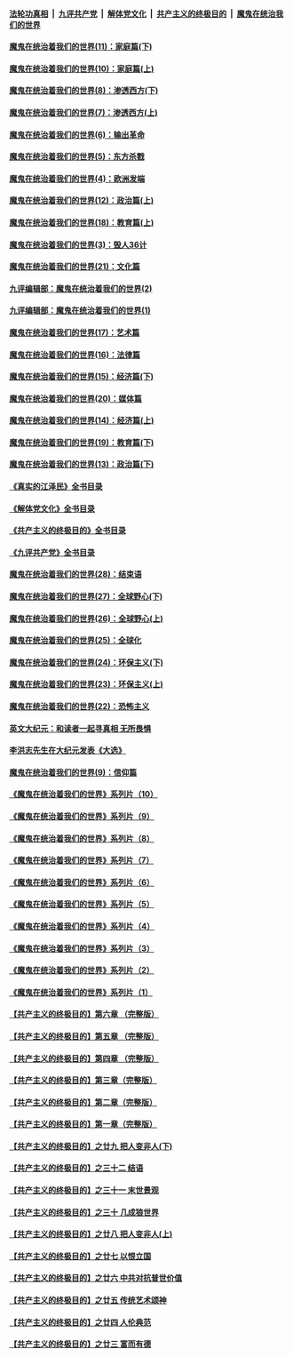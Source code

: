 ####  [法轮功真相](../../../../basic/blob/master/README.md?t=12141931) &nbsp;|&nbsp; [九评共产党](../../../../9ping.md/blob/master/README.md?t=12141931) &nbsp;|&nbsp; [解体党文化](../../../../jtdwh.md/blob/master/README.md?t=12141931)  &nbsp;|&nbsp; [共产主义的终极目的](../../../../gczydzjmd.md/blob/master/README.md?t=12141931) &nbsp;|&nbsp; [魔鬼在统治我们的世界](../../../../mgztzwmdsj.md/blob/master/README.md?t=12141931) 

#### [魔鬼在统治着我们的世界(11)：家庭篇(下)](../pages/nsc422/n10440961.md?t=12141931) 

#### [魔鬼在统治着我们的世界(10)：家庭篇(上)](../pages/nsc422/n10435448.md?t=12141931) 

#### [魔鬼在统治着我们的世界(8)：渗透西方(下)](../pages/nsc422/n10429603.md?t=12141931) 

#### [魔鬼在统治着我们的世界(7)：渗透西方(上)](../pages/nsc422/n10426013.md?t=12141931) 

#### [魔鬼在统治着我们的世界(6)：输出革命](../pages/nsc422/n10421536.md?t=12141931) 

#### [魔鬼在统治着我们的世界(5)：东方杀戮](../pages/nsc422/n10417707.md?t=12141931) 

#### [魔鬼在统治着我们的世界(4)：欧洲发端](../pages/nsc422/n10414890.md?t=12141931) 

#### [魔鬼在统治着我们的世界(12)：政治篇(上)](../pages/nsc422/n10444576.md?t=12141931) 

#### [魔鬼在统治着我们的世界(18)：教育篇(上)](../pages/nsc422/n10526970.md?t=12141931) 

#### [魔鬼在统治着我们的世界(3)：毁人36计](../pages/nsc422/n10411583.md?t=12141931) 

#### [魔鬼在统治着我们的世界(21)：文化篇](../pages/nsc422/n10597706.md?t=12141931) 

#### [九评编辑部：魔鬼在统治着我们的世界(2)](../pages/nsc422/n10410036.md?t=12141931) 

#### [九评编辑部：魔鬼在统治着我们的世界(1)](../pages/nsc422/n10406825.md?t=12141931) 

#### [魔鬼在统治着我们的世界(17)：艺术篇](../pages/nsc422/n10499093.md?t=12141931) 

#### [魔鬼在统治着我们的世界(16)：法律篇](../pages/nsc422/n10485969.md?t=12141931) 

#### [魔鬼在统治着我们的世界(15)：经济篇(下)](../pages/nsc422/n10469975.md?t=12141931) 

#### [魔鬼在统治着我们的世界(20)：媒体篇](../pages/nsc422/n10586579.md?t=12141931) 

#### [魔鬼在统治着我们的世界(14)：经济篇(上)](../pages/nsc422/n10457370.md?t=12141931) 

#### [魔鬼在统治着我们的世界(19)：教育篇(下)](../pages/nsc422/n10564808.md?t=12141931) 

#### [魔鬼在统治着我们的世界(13)：政治篇(下)](../pages/nsc422/n10448270.md?t=12141931) 

#### [《真实的江泽民》全书目录](../pages/nsc422/n13721399.md?t=12141931) 

#### [《解体党文化》全书目录](../pages/nsc422/n13721157.md?t=12141931) 

#### [《共产主义的终极目的》全书目录](../pages/nsc422/n13721048.md?t=12141931) 

#### [《九评共产党》全书目录](../pages/nsc422/n13708085.md?t=12141931) 

#### [魔鬼在统治着我们的世界(28)：结束语](../pages/nsc422/n10936246.md?t=12141931) 

#### [魔鬼在统治着我们的世界(27)：全球野心(下)](../pages/nsc422/n10928319.md?t=12141931) 

#### [魔鬼在统治着我们的世界(26)：全球野心(上)](../pages/nsc422/n10900318.md?t=12141931) 

#### [魔鬼在统治着我们的世界(25)：全球化](../pages/nsc422/n10788205.md?t=12141931) 

#### [魔鬼在统治着我们的世界(24)：环保主义(下)](../pages/nsc422/n10695307.md?t=12141931) 

#### [魔鬼在统治着我们的世界(23)：环保主义(上)](../pages/nsc422/n10688613.md?t=12141931) 

#### [魔鬼在统治着我们的世界(22)：恐怖主义](../pages/nsc422/n10614727.md?t=12141931) 

#### [英文大纪元：和读者一起寻真相 无所畏惧](../pages/nsc422/n12542027.md?t=12141931) 

#### [李洪志先生在大纪元发表《大选》](../pages/nsc422/n12534746.md?t=12141931) 

#### [魔鬼在统治着我们的世界(9)：信仰篇](../pages/nsc422/n10432159.md?t=12141931) 

#### [《魔鬼在统治着我们的世界》系列片（10）](../pages/nsc422/n12292670.md?t=12141931) 

#### [《魔鬼在统治着我们的世界》系列片（9）](../pages/nsc422/n12290859.md?t=12141931) 

#### [《魔鬼在统治着我们的世界》系列片（8）](../pages/nsc422/n12287445.md?t=12141931) 

#### [《魔鬼在统治着我们的世界》系列片（7）](../pages/nsc422/n12283425.md?t=12141931) 

#### [《魔鬼在统治着我们的世界》系列片（6）](../pages/nsc422/n12282314.md?t=12141931) 

#### [《魔鬼在统治着我们的世界》系列片（5）](../pages/nsc422/n12281419.md?t=12141931) 

#### [《魔鬼在统治着我们的世界》系列片（4）](../pages/nsc422/n12274024.md?t=12141931) 

#### [《魔鬼在统治着我们的世界》系列片（3）](../pages/nsc422/n12271322.md?t=12141931) 

#### [《魔鬼在统治着我们的世界》系列片（2）](../pages/nsc422/n12269049.md?t=12141931) 

#### [《魔鬼在统治着我们的世界》系列片（1）](../pages/nsc422/n12267575.md?t=12141931) 

#### [【共产主义的终极目的】第六章 （完整版）](../pages/nsc422/n11428913.md?t=12141931) 

#### [【共产主义的终极目的】第五章 （完整版）](../pages/nsc422/n11428912.md?t=12141931) 

#### [【共产主义的终极目的】第四章 （完整版）](../pages/nsc422/n11428907.md?t=12141931) 

#### [【共产主义的终极目的】第三章（完整版）](../pages/nsc422/n11428848.md?t=12141931) 

#### [【共产主义的终极目的】第二章（完整版）](../pages/nsc422/n11428831.md?t=12141931) 

#### [【共产主义的终极目的】第一章（完整版）](../pages/nsc422/n11417651.md?t=12141931) 

#### [【共产主义的终极目的】之廿九 把人变非人(下)](../pages/nsc422/n11344140.md?t=12141931) 

#### [【共产主义的终极目的】之三十二 结语](../pages/nsc422/n11360535.md?t=12141931) 

#### [【共产主义的终极目的】之三十一 末世景观](../pages/nsc422/n11351129.md?t=12141931) 

#### [【共产主义的终极目的】之三十 几成狼世界](../pages/nsc422/n11348280.md?t=12141931) 

#### [【共产主义的终极目的】之廿八 把人变非人(上)](../pages/nsc422/n11340492.md?t=12141931) 

#### [【共产主义的终极目的】之廿七 以恨立国](../pages/nsc422/n11336944.md?t=12141931) 

#### [【共产主义的终极目的】之廿六 中共对抗普世价值](../pages/nsc422/n11324785.md?t=12141931) 

#### [【共产主义的终极目的】之廿五 传统艺术颂神](../pages/nsc422/n11296396.md?t=12141931) 

#### [【共产主义的终极目的】之廿四 人伦典范](../pages/nsc422/n11296397.md?t=12141931) 

#### [【共产主义的终极目的】之廿三 富而有德](../pages/nsc422/n11283598.md?t=12141931) 

